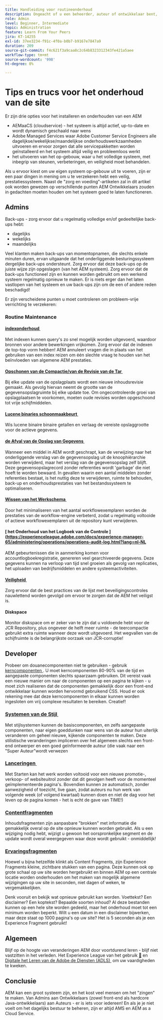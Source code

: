 ```yaml
---
title: Handleiding voor routineonderhoud
description: Ongeacht of u een beheerder, auteur of ontwikkelaar bent, siteonderhoud raakt elk aspect van uw AEM Sites-instantie. Gebruik deze handleiding om ervoor te zorgen dat uw strategie is ingesteld voor succes.
role: Admin
level: Beginner, Intermediate
topic: Administration
feature: Learn From Your Peers
jira: KT-14255
exl-id: 37ee3234-f91c-4f0a-b0b7-b9167e7847a9
duration: 209
source-git-commit: f4c621f3a9caa8c2c64b8323312343fe421a5aee
workflow-type: tm+mt
source-wordcount: '998'
ht-degree: 0%

---
```


# Tips en trucs voor het onderhoud van de site

Er zijn drie opties voor het installeren en onderhouden van een AEM

* AEMaaCS (cloudservice) - het systeem is altijd actief, up-to-date en wordt dynamisch geschaald naar wens
* Adobe Managed Services waar Adobe Customer Service Engineers alle dagelijkse/wekelijkse/maandelijkse onderhoudswerkzaamheden uitvoeren en ervoor zorgen dat alle servicepakketten worden geïnstalleerd en het systeem altijd veilig en probleemloos werkt
* het uitvoeren van het op-gebouw, waar u het volledige systeem, met inbegrip van steunen, verbeteringen, en veiligheid moet behandelen.

Als u ervoor kiest om uw eigen systeem op-gebouw uit te voeren, zijn er een paar dingen in mening om u te verzekeren hebt een veilig, prestatiessysteem. Naast de &quot;zorg en voeding&quot;-artikelen zal in dit artikel ook worden gewezen op verschillende punten AEM Ontwikkelaars zouden in gedachten moeten houden om het systeem goed te laten functioneren.

## Admins

Back-ups - zorg ervoor dat u regelmatig volledige en/of gedeeltelijke back-ups hebt:

* dagelijks
* wekelijks
* maandelijks

Veel klanten maken back-ups van momentopnamen, die slechts enkele minuten duren, ervan uitgaande dat het onderliggende besturingssysteem dergelijke back-ups ondersteunt. Zorg ervoor dat deze back-ups op de juiste wijze zijn opgeslagen (van het AEM systeem). Zorg ervoor dat de back-ups functioneel zijn en kunnen worden gebruikt om een werkend systeem regelmatig opnieuw te maken. Er is niets erger dan het laten vastlopen van het systeem en uw back-ups zijn om de een of andere reden beschadigd!

Er zijn verscheidene punten u moet controleren om probleem-vrije verrichting te verzekeren:

### Routine Maintenance

#### [&#x200B; indexonderhoud &#x200B;](https://experienceleague.adobe.com/docs/experience-manager-65/deploying/practices/best-practices-for-queries-and-indexing.html?lang=nl-NL)

Met indexen kunnen query&#39;s zo snel mogelijk worden uitgevoerd, waardoor bronnen voor andere bewerkingen vrijkomen. Zorg ervoor dat de indexen de top-top vorm hebben! AEM annuleert vragen die in plaats van het gebruiken van een index reizen om één slechte vraag te houden van het beïnvloeden van algemene AEM prestaties.

#### [&#x200B; Opschonen van de Compactie/van de Revisie van de Tar &#x200B;](https://experienceleague.adobe.com/docs/experience-manager-65/deploying/deploying/revision-cleanup.html?lang=nl-NL)

Bij elke update van de opslagplaats wordt een nieuwe inhoudsrevisie gemaakt. Als gevolg hiervan neemt de grootte van de gegevensopslagruimte bij elke update toe. Om ongecontroleerde groei van opslagplaatsen te voorkomen, moeten oude revisies worden opgeschoond tot vrije schijfmiddelen.

#### [&#x200B; Lucene binaries schoonmaakbeurt &#x200B;](https://experienceleague.adobe.com/docs/experience-manager-65/administering/operations/operations-dashboard.html?lang=nl-NL#automated-maintenance-tasks)

Wis lucene binaire binaire getallen en verlaag de vereiste opslaggrootte voor de actieve gegevens.

#### [&#x200B; de Afval van de Opslag van Gegevens &#x200B;](https://experienceleague.adobe.com/docs/experience-manager-65/administering/operations/data-store-garbage-collection.html?lang=nl-NL)

Wanneer een middel in AEM wordt geschrapt, kan de verwijzing naar het onderliggende verslag van de gegevensopslag uit de knoophiërarchie worden verwijderd, maar het verslag van de gegevensopslag zelf blijft. Deze gegevensopslagrecord zonder referenties wordt &#39;garbage&#39; die niet hoeft te worden bewaard. In gevallen waarin een aantal middelen zonder referenties bestaat, is het nuttig deze te verwijderen, ruimte te behouden, back-up en onderhoudsprestaties van het bestandssysteem te optimaliseren.

#### [&#x200B; Wissen van het Werkschema &#x200B;](https://experienceleague.adobe.com/docs/experience-manager-65/administering/operations/workflows-administering.html?lang=nl-NL)

Door het minimaliseren van het aantal workflowexemplaren worden de prestaties van de workflow-engine verbeterd, zodat u regelmatig voltooide of actieve workflowexemplaren uit de repository kunt verwijderen.

#### [ het Onderhoud van het Logboek van de Controle ] (https://experienceleague.adobe.com/docs/experience-manager-65/administering/operations/operations-audit-log.html?lang=nl-NL

AEM gebeurtenissen die in aanmerking komen voor accountlogboekregistratie, genereren veel gearchiveerde gegevens. Deze gegevens kunnen na verloop van tijd snel groeien als gevolg van replicaties, het uploaden van bedrijfsmiddelen en andere systeemactiviteiten.

#### [&#x200B; Veiligheid &#x200B;](https://experienceleague.adobe.com/docs/experience-manager-65/administering/security/security-checklist.html?lang=nl-NL)

Zorg ervoor dat de best practices van de lijst met beveiligingscontroles nauwlettend worden gevolgd om ervoor te zorgen dat de AEM het veiligst is.

#### Diskspace

Monitor diskspace om er zeker van te zijn dat u voldoende hebt voor de JCR Repository, plus ongeveer de helft meer ruimte - de teercompactie gebruikt extra ruimte wanneer deze wordt uitgevoerd. Het wegvallen van de schijfruimte is de belangrijkste oorzaak van JCR-corruptie!

## Developer

Probeer om douanecomponenten niet te gebruiken - gebruik [&#x200B; kerncomponenten &#x200B;](https://www.aemcomponents.dev/). U moet kerncomponenten 80-90% van de tijd en aangepaste componenten slechts spaarzaam gebruiken. Dit vereist vaak een nieuwe manier om naar de componenten op een pagina te kijken - u moet zich realiseren dat de componenten gemakkelijk door een front-end ontwikkelaar kunnen worden hervormd gebruikend CSS. Houd er ook rekening mee dat deze kerncomponenten in elkaar kunnen worden ingesloten om vrij complexe resultaten te bereiken. Creatief!

### [&#x200B; Systemen van de Stijl &#x200B;](https://experienceleague.adobe.com/docs/experience-manager-65/authoring/siteandpage/style-system.html?lang=nl-NL)

Met stijlsystemen kunnen de basiscomponenten, en zelfs aangepaste componenten, naar eigen goeddunken naar wens van de auteur hun uiterlijk veranderen om geheel nieuwe, kijkende componenten te maken. Deze stilistische veranderingen impliceren over het algemeen slechts een front-end ontwerper en een goed geïnformeerde auteur (die vaak naar een &quot;Super Auteur&quot;wordt verwezen

### [&#x200B; Lanceringen &#x200B;](https://experienceleague.adobe.com/docs/experience-manager-cloud-service/content/sites/authoring/launches/overview.html?lang=nl-NL)

Met Starten kan het werk worden voltooid voor een nieuwe promotie-, verkoop- of websiteuitrol zonder dat dit gevolgen heeft voor de momenteel geïmplementeerde pagina&#39;s. Bovendien kunnen ze automatisch, zonder aanwezigheid of toezicht, live gaan, zodat auteurs nu hun werk van volgende week (of volgend kwartaal) kunnen doen en niet de dag voor het leven op de pagina komen - het is echt de gave van TIME!)

### [Contentfragmenten](https://experienceleague.adobe.com/docs/experience-manager-65/assets/fragments/content-fragments.html?lang=nl-NL)

Inhoudsfragmenten zijn aanpasbare &quot;brokken&quot; met informatie die gemakkelijk overal op de site opnieuw kunnen worden gebruikt. Als u een wijziging nodig hebt, wijzigt u gewoon het oorspronkelijke segment en de update wordt overal weergegeven waar deze wordt gebruikt - onmiddellijk!

### [Ervaringsfragmenten](https://experienceleague.adobe.com/docs/experience-manager-learn/sites/experience-fragments/experience-fragments-feature-video-use.html?lang=nl-NL)

Hoewel u bijna hetzelfde klinkt als Content Fragments, zijn Experience Fragments kleine, zichtbare stukken van een pagina. Deze kunnen ook op grote schaal op uw site worden hergebruikt en binnen AEM op een centrale locatie worden onderhouden om het maken van mogelijk algemene wijzigingen op uw site in seconden, niet dagen of weken, te vergemakkelijken.

Denk vooruit en bekijk wat opnieuw gebruikt kan worden. Voettekst? Een disclaimer? Een koptekst? Bepaalde soorten inhoud? Al deze bestanden kunnen op een hele site worden gedeeld, maar het onderhoud moet tot een minimum worden beperkt. Wilt u een datum in een disclaimer bijwerken, maar deze staat op 1000 pagina&#39;s op uw site? Het is 5 seconden als je een Experience Fragment gebruikt!

## Algemeen

Blijf op de hoogte van veranderingen AEM door voortdurend leren - blijf niet vastzitten in het verleden. Het Experience League van het gebruik [&#128279;](https://experienceleague.adobe.com/docs/experience-manager-learn/sites/overview.html?lang=nl-NL) en [&#x200B; Digitale het Leren van de Adobe de Diensten (ADLS) &#x200B;](https://learning.adobe.com/) om uw vaardigheden te kweken.

## Conclusie

AEM kan een groot systeem zijn, en het kost veel mensen om het &quot;zingen&quot; te maken. Van Admins aan Ontwikkelaars (zowel front-end als hardcore Java-ontwikkelaars) aan Auteurs - er is iets voor iedereen! En als je je niet voelt om het dagelijks bestuur te beheren, zijn er altijd AMS en AEM as a Cloud Service.

